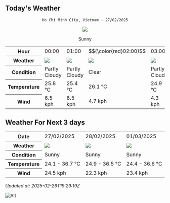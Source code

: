 ## Today's Weather
<div align="center">

`Ho Chi Minh City, Vietnam - 27/02/2025`

<img src="https://cdn.weatherapi.com/weather/64x64/day/113.png"/>

Sunny

</div>


<table>
    <tr>
        <th>Hour</th>
          <td>00:00</div>   <td>01:00</div>   <td>$${\color{red}02:00}$$</td>   <td>03:00</div>   <td>04:00</div>   <td>05:00</div>   <td>06:00</div>   <td>07:00</div>   <td>08:00</div>   <td>09:00</div>   <td>10:00</div>   <td>11:00</div>   <td>12:00</div>   <td>13:00</div>   <td>14:00</div>   <td>15:00</div>   <td>16:00</div>   <td>17:00</div>   <td>18:00</div>   <td>19:00</div>   <td>20:00</div>   <td>21:00</div>   <td>22:00</div>   <td>23:00</div> 
    </tr>
    <tr>
        <th>Weather</th>
        <td><img src="https://cdn.weatherapi.com/weather/64x64/night/116.png"></img></td><td><img src="https://cdn.weatherapi.com/weather/64x64/night/116.png"></img></td><td><img src="https://cdn.weatherapi.com/weather/64x64/night/113.png"></img></td><td><img src="https://cdn.weatherapi.com/weather/64x64/night/116.png"></img></td><td><img src="https://cdn.weatherapi.com/weather/64x64/night/113.png"></img></td><td><img src="https://cdn.weatherapi.com/weather/64x64/night/113.png"></img></td><td><img src="https://cdn.weatherapi.com/weather/64x64/night/113.png"></img></td><td><img src="https://cdn.weatherapi.com/weather/64x64/day/113.png"></img></td><td><img src="https://cdn.weatherapi.com/weather/64x64/day/116.png"></img></td><td><img src="https://cdn.weatherapi.com/weather/64x64/day/116.png"></img></td><td><img src="https://cdn.weatherapi.com/weather/64x64/day/113.png"></img></td><td><img src="https://cdn.weatherapi.com/weather/64x64/day/113.png"></img></td><td><img src="https://cdn.weatherapi.com/weather/64x64/day/113.png"></img></td><td><img src="https://cdn.weatherapi.com/weather/64x64/day/113.png"></img></td><td><img src="https://cdn.weatherapi.com/weather/64x64/day/113.png"></img></td><td><img src="https://cdn.weatherapi.com/weather/64x64/day/116.png"></img></td><td><img src="https://cdn.weatherapi.com/weather/64x64/day/113.png"></img></td><td><img src="https://cdn.weatherapi.com/weather/64x64/day/113.png"></img></td><td><img src="https://cdn.weatherapi.com/weather/64x64/day/116.png"></img></td><td><img src="https://cdn.weatherapi.com/weather/64x64/night/116.png"></img></td><td><img src="https://cdn.weatherapi.com/weather/64x64/night/116.png"></img></td><td><img src="https://cdn.weatherapi.com/weather/64x64/night/113.png"></img></td><td><img src="https://cdn.weatherapi.com/weather/64x64/night/113.png"></img></td><td><img src="https://cdn.weatherapi.com/weather/64x64/night/113.png"></img></td>
    </tr>
    <tr>
        <th>Condition</th>
        <td width="200px">Partly Cloudy </td><td width="200px">Partly Cloudy </td><td width="200px">Clear</td><td width="200px">Partly Cloudy </td><td width="200px">Clear </td><td width="200px">Clear </td><td width="200px">Clear </td><td width="200px">Sunny</td><td width="200px">Partly Cloudy </td><td width="200px">Partly Cloudy </td><td width="200px">Sunny</td><td width="200px">Sunny</td><td width="200px">Sunny</td><td width="200px">Sunny</td><td width="200px">Sunny</td><td width="200px">Partly Cloudy </td><td width="200px">Sunny</td><td width="200px">Sunny</td><td width="200px">Partly Cloudy </td><td width="200px">Partly Cloudy </td><td width="200px">Partly Cloudy </td><td width="200px">Clear </td><td width="200px">Clear </td><td width="200px">Clear </td>
    </tr>
    <tr>
        <th>Temperature</th>
        <td>25.8 °C</td><td>25.4 °C</td><td>26.1 °C</td><td>24.9 °C</td><td>24.6 °C</td><td>24.4 °C</td><td>24.1 °C</td><td>24.9 °C</td><td>27 °C</td><td>29.4 °C</td><td>31.6 °C</td><td>33.5 °C</td><td>34.7 °C</td><td>35.9 °C</td><td>36.7 °C</td><td>36.1 °C</td><td>34.2 °C</td><td>31.8 °C</td><td>29.1 °C</td><td>27.9 °C</td><td>27.4 °C</td><td>27.4 °C</td><td>27.1 °C</td><td>27 °C</td>
    </tr>
    <tr>
        <th>Wind</th>
        <td>6.5 kph</td><td>6.5 kph</td><td>4.7 kph</td><td>4.3 kph</td><td>4 kph</td><td>4 kph</td><td>4.3 kph</td><td>2.9 kph</td><td>2.2 kph</td><td>2.5 kph</td><td>3.2 kph</td><td>1.1 kph</td><td>3.6 kph</td><td>5.4 kph</td><td>5.4 kph</td><td>15.1 kph</td><td>22 kph</td><td>24.5 kph</td><td>22.7 kph</td><td>23.8 kph</td><td>23.4 kph</td><td>21.6 kph</td><td>18.7 kph</td><td>15.1 kph</td>
    </tr>
</table>


## Weather For Next 3 days


<table>
    <tr>
        <th>Date</th>
        <td>27/02/2025</td><td>28/02/2025</td><td>01/03/2025</td>
    </tr>
    <tr>
        <th>Weather</th>
        <td><img src="https://cdn.weatherapi.com/weather/64x64/day/113.png"></img></td><td><img src="https://cdn.weatherapi.com/weather/64x64/day/113.png"></img></td><td><img src="https://cdn.weatherapi.com/weather/64x64/day/113.png"></img></td>
    </tr>
    <tr>
        <th>Condition</th>
        <td width="200px">Sunny</td><td width="200px">Sunny</td><td width="200px">Sunny</td>
    </tr>
    <tr>
        <th>Temperature</th>
        <td>24.1 -  36.7 °C</td><td>24.9 -  36.5 °C</td><td>24.4 -  36.6 °C</td>
    </tr>
    <tr>
        <th>Wind</th>
        <td>24.5 kph</td><td>22.3 kph</td><td>23.4 kph</td>
    </tr>
</table>


*Updated at: 2025-02-26T19:29:19Z*

![Alt](https://repobeats.axiom.co/api/embed/7d451ae2cdef1648d2e14e5cc714356b2ebae209.svg "Repobeats analytics image")